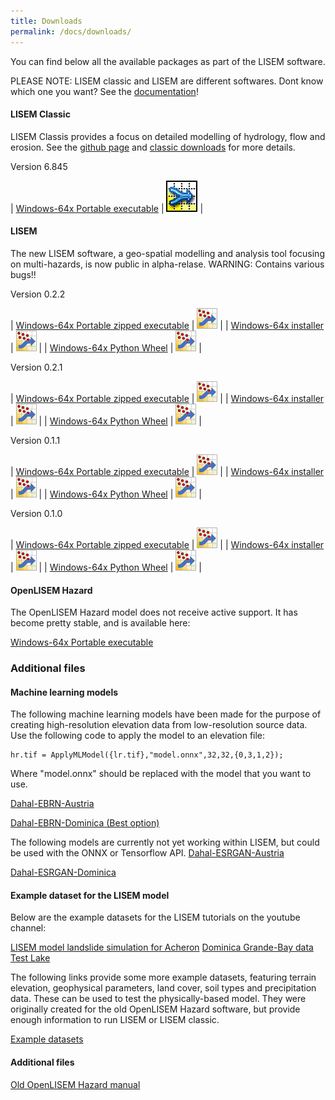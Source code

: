 ```yaml
---
title: Downloads
permalink: /docs/downloads/
---
```


You can find below all the available packages as part of the LISEM software.

PLEASE NOTE: LISEM classic and LISEM are different softwares. 
Dont know which one you want? See the [documentation](/docs/home)!



#### LISEM Classic
LISEM Classis provides a focus on detailed modelling of hydrology, flow and erosion.
See the [github page](https://github.com/vjetten/openlisem) and [classic downloads](https://github.com/vjetten/openlisem/releases/tag/openLisem) for more details.

Version 6.845

| [Windows-64x Portable executable](https://github.com/vjetten/openlisem/releases/download/openLisem/lisem-v6.846-220321.zip) | ![LISEM](/assets/img/openLisem.png) |


#### LISEM
The new LISEM software, a geo-spatial modelling and analysis tool focusing on multi-hazards, is now public in alpha-relase. 
WARNING: Contains various bugs!! 

Version 0.2.2

| [Windows-64x Portable zipped executable](https://sourceforge.net/projects/lisem/files/LISEM%20%28beta%20release%20new%20software%29/Portable/lisem_0.2.2.zip/download) | ![LISEM](/assets/img/logonav.png) |
| [Windows-64x installer](https://sourceforge.net/projects/lisem/files/LISEM%20%28beta%20release%20new%20software%29/Installer/LISEM-0.2.2-win64.exe/download) | ![LISEM](/assets/img/logonav.png) |
| [Windows-64x Python Wheel](https://sourceforge.net/projects/lisem/files/LISEM%20%28beta%20release%20new%20software%29/Python%20Wheel/lisem-0.2.2-py3-none-any.whl/download) | ![LISEM](/assets/img/logonav.png) |

Version 0.2.1

| [Windows-64x Portable zipped executable](https://sourceforge.net/projects/lisem/files/LISEM%20%28beta%20release%20new%20software%29/Portable/lisem_0.2.1.zip/download) | ![LISEM](/assets/img/logonav.png) |
| [Windows-64x installer](https://sourceforge.net/projects/lisem/files/LISEM%20%28beta%20release%20new%20software%29/Installer/LISEM-0.2.1-win64.exe/download) | ![LISEM](/assets/img/logonav.png) |
| [Windows-64x Python Wheel](https://sourceforge.net/projects/lisem/files/LISEM%20%28beta%20release%20new%20software%29/Python%20Wheel/lisem-0.2.1-py3-none-any.whl/download) | ![LISEM](/assets/img/logonav.png) |

Version 0.1.1

| [Windows-64x Portable zipped executable](https://sourceforge.net/projects/lisem/files/LISEM%20%28beta%20release%20new%20software%29/Portable/lisem_0.1.1.zip/download) | ![LISEM](/assets/img/logonav.png) |
| [Windows-64x installer](https://sourceforge.net/projects/lisem/files/LISEM%20%28beta%20release%20new%20software%29/Installer/LISEM-0.1.1-win64.exe/download) | ![LISEM](/assets/img/logonav.png) |
| [Windows-64x Python Wheel](https://sourceforge.net/projects/lisem/files/LISEM%20%28beta%20release%20new%20software%29/Python%20Wheel/lisem-0.1.1-py3-none-any.whl/download) | ![LISEM](/assets/img/logonav.png) |

Version 0.1.0

| [Windows-64x Portable zipped executable](https://sourceforge.net/projects/lisem/files/LISEM%20%28beta%20release%20new%20software%29/Portable/lisem.zip/download) | ![LISEM](/assets/img/logonav.png) |
| [Windows-64x installer](https://sourceforge.net/projects/lisem/files/LISEM%20%28beta%20release%20new%20software%29/Installer/LISEM-0.1.0-win64.exe/download) | ![LISEM](/assets/img/logonav.png) |
| [Windows-64x Python Wheel](https://sourceforge.net/projects/lisem/files/LISEM%20%28beta%20release%20new%20software%29/Python%20Wheel/lisem-0.1.0-py3-none-any.whl/download) | ![LISEM](/assets/img/logonav.png) |


#### OpenLISEM Hazard
The OpenLISEM Hazard model does not receive active support. It has become pretty stable, and is available here:

[Windows-64x Portable executable](https://sourceforge.net/projects/lisem/files/OpenLISEM%20Hazard%20%28public%20beta%29/)


### Additional files

#### Machine learning models
The following machine learning models have been made for the purpose of creating high-resolution elevation data from low-resolution source data.
Use the following code to apply the model to an elevation file:
```
hr.tif = ApplyMLModel({lr.tif},"model.onnx",32,32,{0,3,1,2});
```
Where "model.onnx" should be replaced with the model that you want to use.

[Dahal-EBRN-Austria](https://sourceforge.net/projects/lisem/files/LISEM%20%28beta%20release%20new%20software%29/Neural%20Networks/ebrn_at_dahal_model.onnx/download)

[Dahal-EBRN-Dominica (Best option)](https://sourceforge.net/projects/lisem/files/LISEM%20%28beta%20release%20new%20software%29/Neural%20Networks/ebrn_dm_dahal_model.onnx/download)

The following models are currently not yet working within LISEM, but could be used with the ONNX or Tensorflow API.
[Dahal-ESRGAN-Austria](https://sourceforge.net/projects/lisem/files/LISEM%20%28beta%20release%20new%20software%29/Neural%20Networks/esrgan_at_dahal_model.onnx/download)

[Dahal-ESRGAN-Dominica](https://sourceforge.net/projects/lisem/files/LISEM%20%28beta%20release%20new%20software%29/Neural%20Networks/esrgan_dm_dahal_model.onnx/download)

#### Example dataset for the LISEM model

Below are the example datasets for the LISEM tutorials on the youtube channel:

[LISEM model landslide simulation for Acheron](https://sourceforge.net/projects/lisem/files/LISEM%20%28beta%20release%20new%20software%29/ExampleGeoData/acheron.zip/download)
[Dominica Grande-Bay data](https://sourceforge.net/projects/lisem/files/LISEM%20%28beta%20release%20new%20software%29/ExampleGeoData/dominica.zip/download)
[Test Lake](https://sourceforge.net/projects/lisem/files/LISEM%20%28beta%20release%20new%20software%29/ExampleGeoData/lake.zip/download)

The following links provide some more example datasets, featuring terrain elevation, geophysical parameters, land cover, soil types and precipitation data.
These can be used to test the physically-based model. They were originally created for the old OpenLISEM Hazard software,
but provide enough information to run LISEM or LISEM classic.

[Example datasets](https://sourceforge.net/projects/lisem/files/Example%20Datasets/)

#### Additional files

[Old OpenLISEM Hazard manual](https://sourceforge.net/projects/lisem/files/Documentation%20and%20Manual/documentation15.pdf/download)
